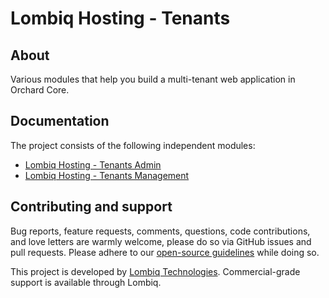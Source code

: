# Lombiq Hosting - Tenants



## About

Various modules that help you build a multi-tenant web application in Orchard Core.


## Documentation

The project consists of the following independent modules:

- [Lombiq Hosting - Tenants Admin](Lombiq.Hosting.Tenants.Admin/Readme.md)
- [Lombiq Hosting - Tenants Management](Lombiq.Hosting.Tenants.Management/Readme.md)


## Contributing and support

Bug reports, feature requests, comments, questions, code contributions, and love letters are warmly welcome, please do so via GitHub issues and pull requests. Please adhere to our [open-source guidelines](https://lombiq.com/open-source-guidelines) while doing so.

This project is developed by [Lombiq Technologies](https://lombiq.com/). Commercial-grade support is available through Lombiq.